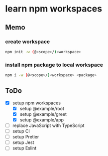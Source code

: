 # learn npm workspaces

## Memo

### create workspace

```bash
npm init -w (@<scope>/)<workspace>
```

### install npm package to local workspace

```bash
npm i -w (@<scope>/)<workspace> <package>
```

## ToDo

- [x] setup npm workspaces
  - [x] setup @example/root
  - [x] setup @example/greet
  - [x] setup @example/app
- [ ] replace JavaScript with TypeScript
- [ ] setup CI
- [ ] setup Pretier
- [ ] setup Jest
- [ ] setup Eslint
